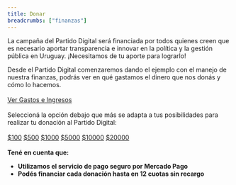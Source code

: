```yaml
---
title: Donar
breadcrumbs: ["finanzas"]
---
```


La campaña del Partido Digital será financiada por todos quienes creen que es necesario aportar transparencia e innovar en la política y la gestión pública en Uruguay.  ¡Necesitamos de tu aporte para lograrlo!

Desde el Partido Digital comenzaremos dando el ejemplo con el manejo de nuestra finanzas, podrás ver en qué gastamos el dinero que nos donás y cómo lo hacemos.
<br><br>
<a href="{{site.planilla_gastos}}" class="inline-block text-center rounded-lg border border-orange-500 bg-white dark:bg-black px-6 py-3 text-base leading-6 font-medium text-orange-500 hover:bg-orange-100 focus:outline-none focus:shadow-outline transition ease-in-out duration-150 mb-2" target="_blank">
    Ver Gastos e Ingresos
</a>
<br><br>
Seleccioná la opción debajo que más se adapta a tus posibilidades para realizar tu donación al Partido Digital:
<br><br>
<a class="inline-block text-center rounded-lg border border-orange-500 bg-white dark:bg-black px-6 py-3 text-base leading-6 font-medium text-orange-500 hover:bg-orange-100 focus:outline-none focus:shadow-outline transition ease-in-out duration-150 mb-2" target="_blank" href='https://www.mercadopago.com/mlu/checkout/start?pref_id=441941744-1e370d5a-9908-45ba-ad6e-0c3acffa71ca' target="_blank" title="Dona $100 con Mercado Pago">$100</a>
<a class="inline-block text-center rounded-lg border border-orange-500 bg-white dark:bg-black px-6 py-3 text-base leading-6 font-medium text-orange-500 hover:bg-orange-100 focus:outline-none focus:shadow-outline transition ease-in-out duration-150 mb-2" target="_blank" href='https://www.mercadopago.com/mlu/checkout/start?pref_id=441941744-3dace516-d78e-4d21-b24f-350093874e47' target="_blank" title="Dona $500 con Mercado Pago">$500</a>
<a class="inline-block text-center rounded-lg border border-orange-500 bg-white dark:bg-black px-6 py-3 text-base leading-6 font-medium text-orange-500 hover:bg-orange-100 focus:outline-none focus:shadow-outline transition ease-in-out duration-150 mb-2" target="_blank" href='https://www.mercadopago.com/mlu/checkout/start?pref_id=441941744-87f0ffcd-1bc1-4766-b92b-2d36af04ec4a' target="_blank" title="Dona $1000 con Mercado Pago">$1000</a>
<a class="inline-block text-center rounded-lg border border-orange-500 bg-white dark:bg-black px-6 py-3 text-base leading-6 font-medium text-orange-500 hover:bg-orange-100 focus:outline-none focus:shadow-outline transition ease-in-out duration-150 mb-2" target="_blank" href='https://www.mercadopago.com/mlu/checkout/start?pref_id=441941744-d5ca58d5-7b59-40b8-b8e2-6aa1fc7a8687' target="_blank" title="Dona $5000 con Mercado Pago">$5000</a>
<a class="inline-block text-center rounded-lg border border-orange-500 bg-white dark:bg-black px-6 py-3 text-base leading-6 font-medium text-orange-500 hover:bg-orange-100 focus:outline-none focus:shadow-outline transition ease-in-out duration-150 mb-2" target="_blank" href='https://www.mercadopago.com/mlu/checkout/start?pref_id=441941744-1d3bc98f-1038-44dc-b588-301d0e90fc70' target="_blank" title="Dona $10000 con Mercado Pago">$10000</a>
<a class="inline-block text-center rounded-lg border border-orange-500 bg-white dark:bg-black px-6 py-3 text-base leading-6 font-medium text-orange-500 hover:bg-orange-100 focus:outline-none focus:shadow-outline transition ease-in-out duration-150 mb-2" target="_blank" href='https://www.mercadopago.com/mlu/checkout/start?pref_id=441941744-3bcdde52-e9c9-4663-aeb5-f98744ad7d2e' target="_blank" title="Dona $20000 con Mercado Pago">$20000</a>
<br><br>
**Tené en cuenta que:**
 - **Utilizamos el servicio de pago seguro por Mercado Pago**
 - **Podés financiar cada donación hasta en 12 cuotas sin recargo**
